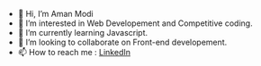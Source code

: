 - 👋 Hi, I’m Aman Modi
- 👀 I’m interested in Web Developement and Competitive coding.
- 🌱 I’m currently learning Javascript.
- 💞️ I’m looking to collaborate on Front-end developement.
- 📫 How to reach me :  <a href="https://www.linkedin.com/in/amanmodiii/">LinkedIn</a>

<!---
amanmodiii/amanmodiii is a ✨ special ✨ repository because its `README.md` (this file) appears on your GitHub profile.
You can click the Preview link to take a look at your changes.
--->
